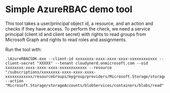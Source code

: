 # Simple AzureRBAC demo tool

This tool takes a user/principal object id, a resource, and an action and checks if they have access. To perform the check, we need a service principal (client id and client secret) with rights to read groups from Microsoft Graph and rights to read roles and assignments.

Run the tool with:

```console
.\AzureRBACSDK.exe --client-id xxxxxxxx-xxxx-xxxx-xxxx-xxxxxxxxxxxx --client-secret "XXXXX" --tenant cloudynerd.onmicrosoft.com --oid xxxxxxxx-xxxx-xxxx-xxxx-xxxxxxxxxxxx --resource "/subscriptions/xxxxxxxx-xxxx-xxxx-xxxx-xxxxxxxxxxxx/resourceGroups/mygroup/providers/Microsoft.Storage/storageAccounts/mystorage" --action "Microsoft.Storage/storageAccounts/blobServices/containers/blobs/read"
```

